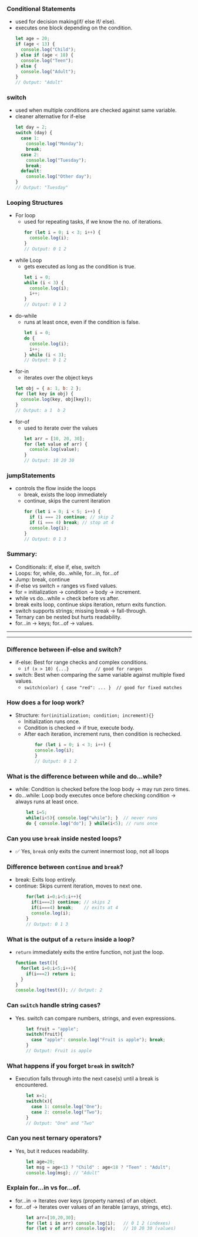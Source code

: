 ### Conditional Statements

- used for decision making(if/ else if/ else).
- executes one block depending on the condition.
  ```js
  let age = 20;
  if (age < 13) {
    console.log("Child");
  } else if (age < 18) {
    console.log("Teen");
  } else {
    console.log("Adult");
  }
  // Output: "Adult"
  ```

### switch

- used when multiple conditions are checked against same variable.
- cleaner alternative for if-else
  ```js
  let day = 2;
  switch (day) {
    case 1:
      console.log("Monday");
      break;
    case 2:
      console.log("Tuesday");
      break;
    default:
      console.log("Other day");
  }
  // Output: "Tuesday"
  ```

### Looping Structures

- For loop
  - used for repeating tasks, if we know the no. of iterations.
    ```js
    for (let i = 0; i < 3; i++) {
      console.log(i);
    }
    // Output: 0 1 2
    ```
- while Loop
  - gets executed as long as the condition is true.
    ```js
    let i = 0;
    while (i < 3) {
      console.log(i);
      i++;
    }
    // Output: 0 1 2
    ```
- do-while
  - runs at least once, even if the condition is false.
    ```js
    let i = 0;
    do {
      console.log(i);
      i++;
    } while (i < 3);
    // Output: 0 1 2
    ```
- for-in
  - iterates over the object keys
  ```js
  let obj = { a: 1, b: 2 };
  for (let key in obj) {
    console.log(key, obj[key]);
  }
  // Output: a 1  b 2
  ```
- for-of
  - used to iterate over the values
    ```js
    let arr = [10, 20, 30];
    for (let value of arr) {
      console.log(value);
    }
    // Output: 10 20 30
    ```

### jumpStatements

- controls the flow inside the loops
  - break, exists the loop immediately
  - continue, skips the current iteration
    ```js
    for (let i = 0; i < 5; i++) {
      if (i === 2) continue; // skip 2
      if (i === 4) break; // stop at 4
      console.log(i);
    }
    // Output: 0 1 3
    ```

### Summary:

- Conditionals: if, else if, else, switch
- Loops: for, while, do...while, for...in, for...of
- Jump: break, continue
- if-else vs switch = ranges vs fixed values.
- for = initialization → condition → body → increment.
- while vs do...while = check before vs after.
- break exits loop, continue skips iteration, return exits function.
- switch supports strings; missing break → fall-through.
- Ternary can be nested but hurts readability.
- for...in → keys; for...of → values.

<hr><hr>

### Difference between if-else and switch?
- if-else: Best for range checks and complex conditions.
  - `if (x > 10) {...}          // good for ranges`
- switch: Best when comparing the same variable against multiple fixed values.
  - `switch(color) { case "red": ... }  // good for fixed matches`

### How does a for loop work?
- Structure: `for(initialization; condition; increment){}`
  - Initialization runs once.
  - Condition is checked → if true, execute body.
  - After each iteration, increment runs, then condition is rechecked.
    ```js
        for (let i = 0; i < 3; i++) {
        console.log(i);
        }
        // Output: 0 1 2
    ```
### What is the difference between while and do...while?
- while: Condition is checked before the loop body → may run zero times.
- do...while: Loop body executes once before checking condition → always runs at least once.
    ```js
        let i=5;
        while(i<5){ console.log("while"); }  // never runs
        do { console.log("do"); } while(i<5); // runs once
    ```

### Can you use `break` inside nested loops?
- ✅ Yes, `break` only exits the current innermost loop, not all loops

### Difference between `continue` and `break`?
- break: Exits loop entirely.
- continue: Skips current iteration, moves to next one.
    ```js
        for(let i=0;i<5;i++){
          if(i===2) continue; // skips 2
          if(i===4) break;    // exits at 4
          console.log(i);
        }
        // Output: 0 1 3
    ```

### What is the output of a `return` inside a loop?
- `return` immediately exits the entire function, not just the loop.
    ```js
    function test(){
      for(let i=0;i<5;i++){
        if(i===2) return i;
      }
    }
    console.log(test()); // Output: 2
    ```

### Can `switch` handle string cases?
- Yes. switch can compare numbers, strings, and even expressions.
    ```js
        let fruit = "apple";
        switch(fruit){
          case "apple": console.log("Fruit is apple"); break;
        }
        // Output: Fruit is apple
    ```
### What happens if you forget `break` in switch?
- Execution falls through into the next case(s) until a break is encountered.
    ```js
        let x=1;
        switch(x){
          case 1: console.log("One");
          case 2: console.log("Two");
        }
        // Output: "One" and "Two"
    ```

### Can you nest ternary operators?
- Yes, but it reduces readability.
    ```js
        let age=20;
        let msg = age<13 ? "Child" : age<18 ? "Teen" : "Adult";
        console.log(msg); // "Adult"
    ```
### Explain for...in vs for...of.
- for...in → Iterates over keys (property names) of an object.
- for...of → Iterates over values of an iterable (arrays, strings, etc).
    ```js
        let arr=[10,20,30];
        for (let i in arr) console.log(i);   // 0 1 2 (indexes)
        for (let v of arr) console.log(v);   // 10 20 30 (values)
    ```